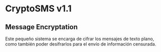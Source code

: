 # CryptoSMS v1.1

## Message Encryptation

Este pequeño sistema se encarga de cifrar los mensajes de texto plano,
como también poder desifrarlos para el envío de información censurada.
